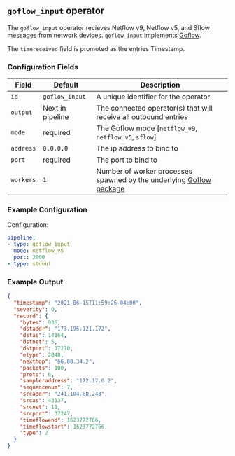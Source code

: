## `goflow_input` operator

The `goflow_input` operator recieves Netflow v9, Netflow v5, and Sflow messages from network devices. `goflow_input` implements [Goflow](https://github.com/cloudflare/goflow).

The `timereceived` field is promoted as the entries Timestamp.

### Configuration Fields

| Field        | Default             | Description                                                                                   |
| ---          | ---                 | ---                                                                                           |
| `id`         | `goflow_input`      | A unique identifier for the operator                                                          |
| `output`     | Next in pipeline    | The connected operator(s) that will receive all outbound entries                              |
| `mode`       | required            | The Goflow mode [`netflow_v9`, `netflow_v5`, `sflow`]                                         |
| `address`    | `0.0.0.0`           | The ip address to bind to                                                                     |
| `port`       | required            | The port to bind to                                                                           |
| `workers`    | `1`                 | Number of worker processes spawned by the underlying [Goflow package](https://github.com/cloudflare/goflow)  |

### Example Configuration

Configuration:
```yaml
pipeline:
- type: goflow_input
  mode: netflow_v5
  port: 2000
- type: stdout
```

### Example Output

```json
{
  "timestamp": "2021-06-15T11:59:26-04:00",
  "severity": 0,
  "record": {
    "bytes": 936,
    "dstaddr": "173.195.121.172",
    "dstas": 14164,
    "dstnet": 5,
    "dstport": 17210,
    "etype": 2048,
    "nexthop": "66.88.34.2",
    "packets": 100,
    "proto": 6,
    "sampleraddress": "172.17.0.2",
    "sequencenum": 7,
    "srcaddr": "241.104.80.243",
    "srcas": 43137,
    "srcnet": 11,
    "srcport": 37247,
    "timeflowend": 1623772766,
    "timeflowstart": 1623772766,
    "type": 2
  }
}

```
